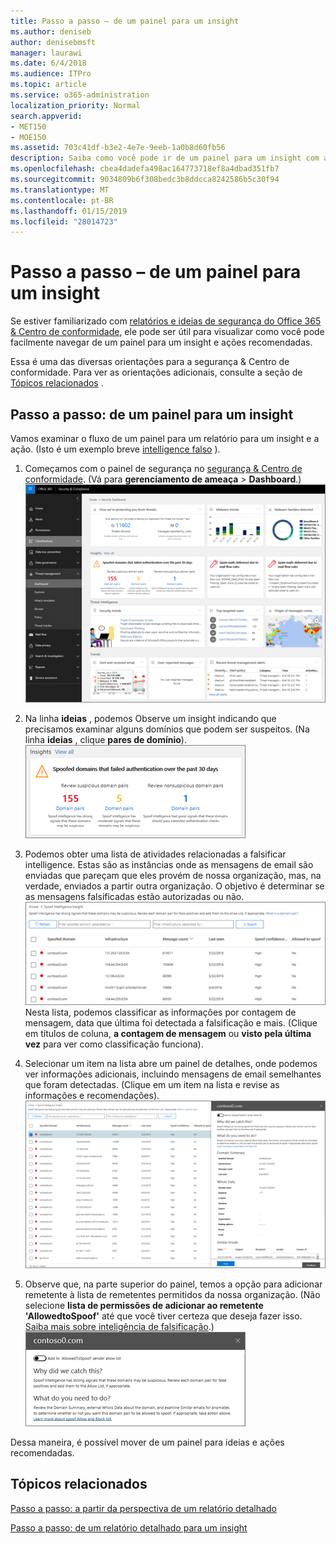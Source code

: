 ```yaml
---
title: Passo a passo – de um painel para um insight
ms.author: deniseb
author: denisebmsft
manager: laurawi
ms.date: 6/4/2018
ms.audience: ITPro
ms.topic: article
ms.service: o365-administration
localization_priority: Normal
search.appverid:
- MET150
- MOE150
ms.assetid: 703c41df-b3e2-4e7e-9eeb-1a0b8d60fb56
description: Saiba como você pode ir de um painel para um insight com ações recomendadas na segurança &amp; Centro de conformidade.
ms.openlocfilehash: cbea4dadefa498ac164773718ef8a4dbad351fb7
ms.sourcegitcommit: 9034809b6f308bedc3b8ddcca8242586b5c30f94
ms.translationtype: MT
ms.contentlocale: pt-BR
ms.lasthandoff: 01/15/2019
ms.locfileid: "28014723"
---
```

# <a name="walkthrough---from-a-dashboard-to-an-insight"></a>Passo a passo – de um painel para um insight

Se estiver familiarizado com [relatórios e ideias de segurança do Office 365 &amp; Centro de conformidade](reports-and-insights-in-security-and-compliance.md), ele pode ser útil para visualizar como você pode facilmente navegar de um painel para um insight e ações recomendadas. 
  
Essa é uma das diversas orientações para a segurança &amp; Centro de conformidade. Para ver as orientações adicionais, consulte a seção de [Tópicos relacionados](#related-topics) . 
  
## <a name="walkthrough-from-a-dashboard-to-an-insight"></a>Passo a passo: de um painel para um insight

Vamos examinar o fluxo de um painel para um relatório para um insight e a ação. (Isto é um exemplo breve [intelligence falso](learn-about-spoof-intelligence.md) ). 
  
1. Começamos com o painel de segurança no [segurança &amp; Centro de conformidade](https://protection.office.com). (Vá para **gerenciamento de ameaça** \> **Dashboard**.)<br>![Na segurança &amp; Centro de conformidade, escolha gerenciamento de ameaça \> painel](media/05a38660-eb13-4960-a266-11809c453d95.png)<br>
  
2. Na linha **ideias** , podemos Observe um insight indicando que precisamos examinar alguns domínios que podem ser suspeitos. (Na linha **ideias** , clique **pares de domínio**).<br>![A linha Insights menções preocupações de falsificação potenciais](media/dd1d0cb3-3201-45d7-b41d-18a0944fe85d.png)<br>
  
3. Podemos obter uma lista de atividades relacionadas a falsificar intelligence. Estas são as instâncias onde as mensagens de email são enviadas que pareçam que eles provém de nossa organização, mas, na verdade, enviados a partir outra organização. O objetivo é determinar se as mensagens falsificadas estão autorizadas ou não.<br>![Realizar a falsificação ideias de inteligência de dados](media/a2e2b4fd-0c1e-499f-8401-cf3089da82fa.png)<br>Nesta lista, podemos classificar as informações por contagem de mensagem, data que última foi detectada a falsificação e mais. (Clique em títulos de coluna, **a contagem de mensagem** ou **visto pela última vez** para ver como classificação funciona). 
    
4. Selecionar um item na lista abre um painel de detalhes, onde podemos ver informações adicionais, incluindo mensagens de email semelhantes que foram detectadas. (Clique em um item na lista e revise as informações e recomendações).<br>![Selecionar um item é aberto um painel de detalhes](media/7ad1faa5-6ca2-474e-a609-eb275e0a8e59.png)<br>
  
5. Observe que, na parte superior do painel, temos a opção para adicionar remetente à lista de remetentes permitidos da nossa organização. (Não selecione **lista de permissões de adicionar ao remetente 'AllowedtoSpoof'** até que você tiver certeza que deseja fazer isso. [Saiba mais sobre inteligência de falsificação](learn-about-spoof-intelligence.md).)<br>![Você pode autorizar um remetente](media/caf0c20a-6047-486d-8060-5a229a3de49f.png)
  
Dessa maneira, é possível mover de um painel para ideias e ações recomendadas.
  
## <a name="related-topics"></a>Tópicos relacionados

[Passo a passo: a partir da perspectiva de um relatório detalhado](from-an-insight-to-a-detailed-report.md)
  
[Passo a passo: de um relatório detalhado para um insight](from-a-detailed-report-to-an-insight.md)
  


